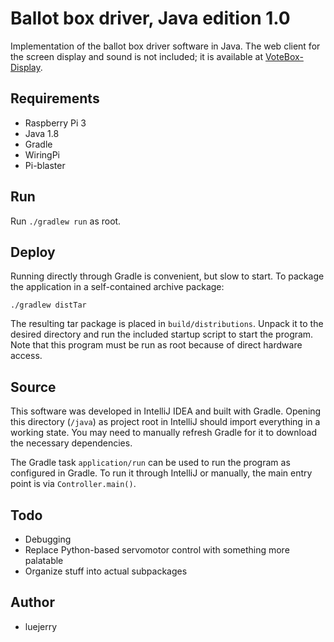 # Ballot box driver, Java edition 1.0

Implementation of the ballot box driver software in Java. The web client for
the screen display and sound is not included; it is available at
[VoteBox-Display](https://github.com/luejerry/VoteBox-Display).

## Requirements
- Raspberry Pi 3
- Java 1.8
- Gradle
- WiringPi
- Pi-blaster

## Run
Run `./gradlew run` as root.

## Deploy
Running directly through Gradle is convenient, but slow to start. To package
the application in a self-contained archive package:

`./gradlew distTar`

The resulting tar package is placed in `build/distributions`. Unpack it to the
desired directory and run the included startup script to start the program.
Note that this program must be run as root because of direct hardware access.

## Source
This software was developed in IntelliJ IDEA and built with Gradle. Opening
this directory (`/java`) as project root in IntelliJ should import everything
in a working state. You may need to manually refresh Gradle for it to download
the necessary dependencies.

The Gradle task `application/run` can be used to run the program as configured
in Gradle. To run it through IntelliJ or manually, the main entry point is via
`Controller.main()`.

## Todo
- Debugging
- Replace Python-based servomotor control with something more palatable
- Organize stuff into actual subpackages

## Author
- luejerry